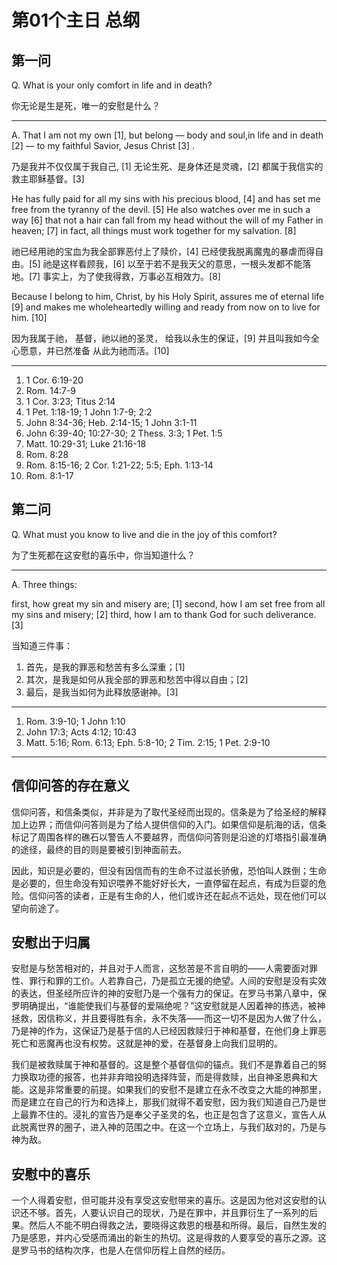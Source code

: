 # 第01个主日 总纲

## 第一问

Q. What is your only comfort in life and in death?

你无论是生是死，唯一的安慰是什么？

---

A. That I am not my own [1], but belong — body and soul,in life and in death [2] — to my faithful Savior, Jesus Christ [3] .

乃是我并不仅仅属于我自己, [1]
无论生死、是身体还是灵魂，[2]
都属于我信实的救主耶稣基督。[3]

He has fully paid for all my sins with his precious blood, [4]
and has set me free from the tyranny of the devil. [5]
He also watches over me in such a way [6]
that not a hair can fall from my head
without the will of my Father in heaven; [7]
in fact, all things must work together for my salvation. [8]

祂已经用祂的宝血为我全部罪恶付上了赎价，[4]
已经使我脱离魔鬼的暴虐而得自由。[5]
祂是这样看顾我，[6]
以至于若不是我天父的意思，一根头发都不能落地。[7]
事实上，为了使我得救，万事必互相效力。[8]

Because I belong to him,
Christ, by his Holy Spirit,
assures me of eternal life [9]
and makes me wholeheartedly willing and ready
from now on to live for him. [10]

因为我属于祂，
基督，祂以祂的圣灵，
给我以永生的保证，[9]
并且叫我如今全心愿意，并已然准备
从此为祂而活。[10]

---

1. 1 Cor. 6:19-20
2. Rom. 14:7-9
3. 1 Cor. 3:23; Titus 2:14
4. 1 Pet. 1:18-19; 1 John 1:7-9; 2:2
5. John 8:34-36; Heb. 2:14-15; 1 John 3:1-11
6. John 6:39-40; 10:27-30; 2 Thess. 3:3; 1 Pet. 1:5
7. Matt. 10:29-31; Luke 21:16-18
8. Rom. 8:28
9. Rom. 8:15-16; 2 Cor. 1:21-22; 5:5; Eph. 1:13-14
10. Rom. 8:1-17

## 第二问

Q. What must you know to live and die in the joy of this comfort?

为了生死都在这安慰的喜乐中，你当知道什么？

---

A. Three things:

first, how great my sin and misery are; [1]
second, how I am set free from all my sins and misery; [2]
third, how I am to thank God for such deliverance. [3]

当知道三件事：

1. 首先，是我的罪恶和愁苦有多么深重；[1]
2. 其次，是我是如何从我全部的罪恶和愁苦中得以自由；[2]
3. 最后，是我当如何为此释放感谢神。[3]

---

1. Rom. 3:9-10; 1 John 1:10
2. John 17:3; Acts 4:12; 10:43
3. Matt. 5:16; Rom. 6:13; Eph. 5:8-10; 2 Tim. 2:15; 1 Pet. 2:9-10

---

## 信仰问答的存在意义

信仰问答，和信条类似，并非是为了取代圣经而出现的。信条是为了给圣经的解释加上边界；而信仰问答则是为了给人提供信仰的入门。如果信仰是航海的话，信条标记了周围各样的礁石以警告人不要越界，而信仰问答则是沿途的灯塔指引最准确的途径，最终的目的则是要被引到神面前去。

因此，知识是必要的，但没有因信而有的生命不过滋长骄傲，恐怕叫人跌倒；生命是必要的，但生命没有知识喂养不能好好长大，一直停留在起点，有成为巨婴的危险。信仰问答的读者，正是有生命的人，他们或许还在起点不远处，现在他们可以望向前途了。

## 安慰出于归属

安慰是与愁苦相对的，并且对于人而言，这愁苦是不言自明的——人需要面对罪性、罪行和罪的工价。人若靠自己，乃是孤立无援的绝望。人间的安慰是没有实效的表达，但圣经所应许的神的安慰乃是一个强有力的保证。在罗马书第八章中，保罗明确提出，“谁能使我们与基督的爱隔绝呢？”这安慰就是人因着神的拣选，被神拯救，因信称义，并且要得胜有余，永不失落——而这一切不是因为人做了什么，乃是神的作为，这保证乃是基于信的人已经因救赎归于神和基督，在他们身上罪恶死亡和恶魔再也没有权势。这就是神的爱，在基督身上向我们显明的。

我们是被救赎属于神和基督的。这是整个基督信仰的锚点。我们不是靠着自己的努力换取功德的报答，也并非弃暗投明选择阵营，而是得救赎，出自神圣恩典和大能。这是非常重要的前提。如果我们的安慰不是建立在永不改变之大能的神那里，而是建立在自己的行为和选择上，那我们就得不着安慰，因为我们知道自己乃是世上最靠不住的。浸礼的宣告乃是奉父子圣灵的名，也正是包含了这意义，宣告人从此脱离世界的圈子，进入神的范围之中。在这一个立场上，与我们敌对的，乃是与神为敌。

## 安慰中的喜乐

一个人得着安慰，但可能并没有享受这安慰带来的喜乐。这是因为他对这安慰的认识还不够。首先，人要认识自己的现状，乃是在罪中，并且罪衍生了一系列的后果。然后人不能不明白得救之法，要晓得这救恩的根基和所得。最后，自然生发的乃是感恩，并内心受感而涌出的新生的热切。这是得救的人要享受的喜乐之源。这是罗马书的结构次序，也是人在信仰历程上自然的经历。